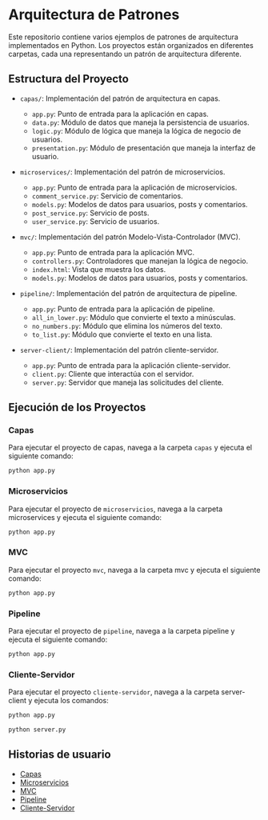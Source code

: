 # Arquitectura de Patrones

Este repositorio contiene varios ejemplos de patrones de arquitectura implementados en Python. Los proyectos están organizados en diferentes carpetas, cada una representando un patrón de arquitectura diferente.

## Estructura del Proyecto

- `capas/`: Implementación del patrón de arquitectura en capas.
  - `app.py`: Punto de entrada para la aplicación en capas.
  - `data.py`: Módulo de datos que maneja la persistencia de usuarios.
  - `logic.py`: Módulo de lógica que maneja la lógica de negocio de usuarios.
  - `presentation.py`: Módulo de presentación que maneja la interfaz de usuario.

- `microservices/`: Implementación del patrón de microservicios.
  - `app.py`: Punto de entrada para la aplicación de microservicios.
  - `comment_service.py`: Servicio de comentarios.
  - `models.py`: Modelos de datos para usuarios, posts y comentarios.
  - `post_service.py`: Servicio de posts.
  - `user_service.py`: Servicio de usuarios.

- `mvc/`: Implementación del patrón Modelo-Vista-Controlador (MVC).
  - `app.py`: Punto de entrada para la aplicación MVC.
  - `controllers.py`: Controladores que manejan la lógica de negocio.
  - `index.html`: Vista que muestra los datos.
  - `models.py`: Modelos de datos para usuarios, posts y comentarios.

- `pipeline/`: Implementación del patrón de arquitectura de pipeline.
  - `app.py`: Punto de entrada para la aplicación de pipeline.
  - `all_in_lower.py`: Módulo que convierte el texto a minúsculas.
  - `no_numbers.py`: Módulo que elimina los números del texto.
  - `to_list.py`: Módulo que convierte el texto en una lista.

- `server-client/`: Implementación del patrón cliente-servidor.
  - `app.py`: Punto de entrada para la aplicación cliente-servidor.
  - `client.py`: Cliente que interactúa con el servidor.
  - `server.py`: Servidor que maneja las solicitudes del cliente.

## Ejecución de los Proyectos

### Capas

Para ejecutar el proyecto de capas, navega a la carpeta `capas` y ejecuta el siguiente comando:

```sh
python app.py
```

### Microservicios

Para ejecutar el proyecto de `microservicios`, navega a la carpeta microservices y ejecuta el siguiente comando:

```sh
python app.py
```

### MVC

Para ejecutar el proyecto `mvc`, navega a la carpeta mvc y ejecuta el siguiente comando:

```sh
python app.py
```

### Pipeline

Para ejecutar el proyecto de `pipeline`, navega a la carpeta pipeline y ejecuta el siguiente comando:

```sh
python app.py
```

### Cliente-Servidor

Para ejecutar el proyecto `cliente-servidor`, navega a la carpeta server-client y ejecuta los comandos:

```sh
python app.py

python server.py
```

## Historias de usuario

- [Capas](./user-histories/US-001.md)
- [Microservicios](./user-histories/US-002.md)
- [MVC](./user-histories/US-003.md)
- [Pipeline](./user-histories/US-004.md)
- [Cliente-Servidor](./user-histories/US-005.md)
